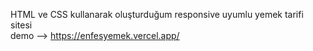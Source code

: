 HTML ve CSS kullanarak oluşturduğum responsive uyumlu yemek tarifi sitesi <br>
demo --> https://enfesyemek.vercel.app/
